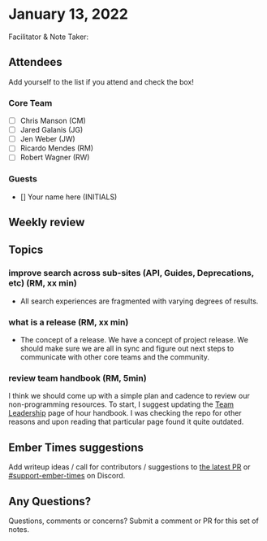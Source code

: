 # January 13, 2022

Facilitator & Note Taker: 

## Attendees

Add yourself to the list if you attend and check the box!

### Core Team

- [ ] Chris Manson (CM)
- [ ] Jared Galanis (JG)
- [ ] Jen Weber (JW)
- [ ] Ricardo Mendes (RM)
- [ ] Robert Wagner (RW)

### Guests

- [] Your name here (INITIALS)

## Weekly review

## Topics

### improve search across sub-sites (API, Guides, Deprecations, etc) (RM, xx min)

- All search experiences are fragmented with varying degrees of results.

### what is a release (RM, xx min)

- The concept of a release. We have a concept of project release. We should make
sure we are all in sync and figure out next steps to communicate with other
core teams and the community.

### review team handbook (RM, 5min)
I think we should come up with a simple plan and cadence to review our non-programming resources.
To start, I suggest updating the [Team Leadership](https://github.com/ember-learn/handbook/blob/main/team-leadership.md) page of hour handbook.
I was checking the repo for other reasons and upon reading that particular page found it quite outdated.

<!-- If you would like to add a topic to the agenda please add a suggestion to the PR using the following format: -->
<!-- ### Your topic (INITIALS, expected duration in minutes) -->
<!-- ### Your topic (INITIALS, expected duration in minutes) -->
<!-- ### Your topic (INITIALS, expected duration in minutes) -->
<!-- ### Your topic (INITIALS, expected duration in minutes) -->
<!-- ### Your topic (INITIALS, expected duration in minutes) -->
<!-- ### Your topic (INITIALS, expected duration in minutes) -->

## Ember Times suggestions

Add writeup ideas / call for contributors / suggestions to [the latest PR](https://github.com/ember-learn/ember-blog/pulls?q=is%3Aopen+is%3Apr+label%3A%22%F0%9F%97%9E+embertimes%22%20or%20#support-ember-times) or [#support-ember-times](https://discordapp.com/channels/480462759797063690/485450546887786506) on Discord.

## Any Questions?

Questions, comments or concerns? Submit a comment or PR for this set of notes.

